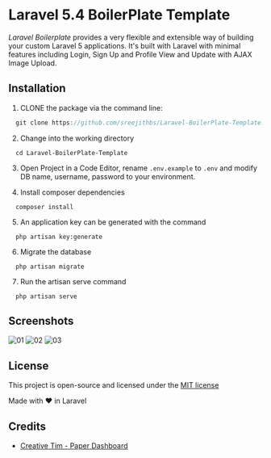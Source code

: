 Laravel 5.4 BoilerPlate Template
======================

_Laravel Boilerplate_ provides a very flexible and extensible way of building your custom Laravel 5 applications. It's built with Laravel with minimal features including Login, Sign Up and Profile View and Update with AJAX Image Upload.


## Installation
1. CLONE the package via the command line:
```js
  git clone https://github.com/sreejithbs/Laravel-BoilerPlate-Template.git
```
2. Change into the working directory
```
  cd Laravel-BoilerPlate-Template
```
3. Open Project in a Code Editor, rename `.env.example` to `.env` and modify DB name, username, password to your environment.

4. Install composer dependencies
```
  composer install
```
5. An application key can be generated with the command
```
  php artisan key:generate
```
6. Migrate the database
```
  php artisan migrate
```
7. Run the artisan serve command
```
  php artisan serve
```

## Screenshots
![01](https://user-images.githubusercontent.com/30528898/28743532-b8d03d5e-7469-11e7-95e6-efef889d8e24.png)
![02](https://user-images.githubusercontent.com/30528898/28743533-bb07d26c-7469-11e7-83cb-f1086e492a13.png)
![03](https://user-images.githubusercontent.com/30528898/28743824-0e907040-7471-11e7-8d86-86e745b4cbd4.png)


## License
This project is open-source and licensed under the [MIT license](http://opensource.org/licenses/MIT)

Made with &#10084; in Laravel


## Credits
* [Creative Tim - Paper Dashboard](https://www.creative-tim.com/product/paper-dashboard)
